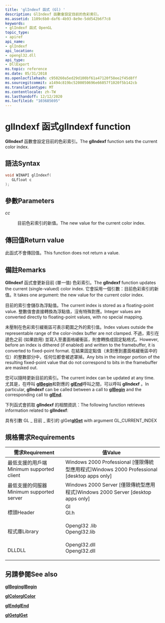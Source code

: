 ```yaml
---
title: 'glIndexf 函式 (Gl) '
description: GlIndexf 函數會設定目前的色彩索引。
ms.assetid: 1109c6b0-daf6-4b93-8e9e-5dd542b6f7c8
keywords:
- glIndexf 函式 OpenGL
topic_type:
- apiref
api_name:
- glIndexf
api_location:
- opengl32.dll
api_type:
- DllExport
ms.topic: reference
ms.date: 05/31/2018
ms.openlocfilehash: c950260a5ed29d100bf61a47120f58ee2f45d8ff
ms.sourcegitcommit: a1494c819bc5200050696e66057f1020f5b142cb
ms.translationtype: MT
ms.contentlocale: zh-TW
ms.lasthandoff: 12/12/2020
ms.locfileid: "103685695"
---
```

# <a name="glindexf-function"></a><span data-ttu-id="9ff7c-104">glIndexf 函式</span><span class="sxs-lookup"><span data-stu-id="9ff7c-104">glIndexf function</span></span>

<span data-ttu-id="9ff7c-105">**GlIndexf** 函數會設定目前的色彩索引。</span><span class="sxs-lookup"><span data-stu-id="9ff7c-105">The **glIndexf** function sets the current color index.</span></span>

## <a name="syntax"></a><span data-ttu-id="9ff7c-106">語法</span><span class="sxs-lookup"><span data-stu-id="9ff7c-106">Syntax</span></span>


```C++
void WINAPI glIndexf(
   GLfloat c
);
```



## <a name="parameters"></a><span data-ttu-id="9ff7c-107">參數</span><span class="sxs-lookup"><span data-stu-id="9ff7c-107">Parameters</span></span>

<dl> <dt>

<span data-ttu-id="9ff7c-108">*c*</span><span class="sxs-lookup"><span data-stu-id="9ff7c-108">*c*</span></span> 
</dt> <dd>

<span data-ttu-id="9ff7c-109">目前色彩索引的新值。</span><span class="sxs-lookup"><span data-stu-id="9ff7c-109">The new value for the current color index.</span></span>

</dd> </dl>

## <a name="return-value"></a><span data-ttu-id="9ff7c-110">傳回值</span><span class="sxs-lookup"><span data-stu-id="9ff7c-110">Return value</span></span>

<span data-ttu-id="9ff7c-111">此函式不會傳回值。</span><span class="sxs-lookup"><span data-stu-id="9ff7c-111">This function does not return a value.</span></span>

## <a name="remarks"></a><span data-ttu-id="9ff7c-112">備註</span><span class="sxs-lookup"><span data-stu-id="9ff7c-112">Remarks</span></span>

<span data-ttu-id="9ff7c-113">**GlIndexf** 函式會更新目前 (單一值) 色彩索引。</span><span class="sxs-lookup"><span data-stu-id="9ff7c-113">The **glIndexf** function updates the current (single-valued) color index.</span></span> <span data-ttu-id="9ff7c-114">它會採用一個引數：目前色彩索引的新值。</span><span class="sxs-lookup"><span data-stu-id="9ff7c-114">It takes one argument: the new value for the current color index.</span></span>

<span data-ttu-id="9ff7c-115">目前的索引會儲存為浮點值。</span><span class="sxs-lookup"><span data-stu-id="9ff7c-115">The current index is stored as a floating-point value.</span></span> <span data-ttu-id="9ff7c-116">整數值會直接轉換為浮點值，沒有特殊對應。</span><span class="sxs-lookup"><span data-stu-id="9ff7c-116">Integer values are converted directly to floating-point values, with no special mapping.</span></span>

<span data-ttu-id="9ff7c-117">未壓制在色彩索引緩衝區可表示範圍之外的索引值。</span><span class="sxs-lookup"><span data-stu-id="9ff7c-117">Index values outside the representable range of the color-index buffer are not clamped.</span></span> <span data-ttu-id="9ff7c-118">不過，索引在遞色之前 (如果啟用) 並寫入至畫面格緩衝區，則會轉換成固定點格式。</span><span class="sxs-lookup"><span data-stu-id="9ff7c-118">However, before an index is dithered (if enabled) and written to the framebuffer, it is converted to fixed-point format.</span></span> <span data-ttu-id="9ff7c-119">在結果固定點值（未對應到畫面格緩衝區中的位）的整數部分中，任何位都會被遮罩掉。</span><span class="sxs-lookup"><span data-stu-id="9ff7c-119">Any bits in the integer portion of the resulting fixed-point value that do not correspond to bits in the framebuffer are masked out.</span></span>

<span data-ttu-id="9ff7c-120">您可以隨時更新目前的索引。</span><span class="sxs-lookup"><span data-stu-id="9ff7c-120">The current index can be updated at any time.</span></span> <span data-ttu-id="9ff7c-121">尤其是，在呼叫 [**glBegin**](/windows/desktop/OpenGL/glbegin)和對應的 [**glEnd**](glend.md)呼叫之間，可以呼叫 **glIndexf** 。</span><span class="sxs-lookup"><span data-stu-id="9ff7c-121">In particular, **glIndexf** can be called between a call to [**glBegin**](/windows/desktop/OpenGL/glbegin) and the corresponding call to [**glEnd**](glend.md).</span></span>

<span data-ttu-id="9ff7c-122">下列函式會抓取 **glIndexf** 的相關資訊：</span><span class="sxs-lookup"><span data-stu-id="9ff7c-122">The following function retrieves information related to **glIndexf**:</span></span>

<span data-ttu-id="9ff7c-123">[](glgetbooleanv--glgetdoublev--glgetfloatv--glgetintegerv.md)具有引數 GL \_ 目前 \_ 索引的 glGet</span><span class="sxs-lookup"><span data-stu-id="9ff7c-123">[**glGet**](glgetbooleanv--glgetdoublev--glgetfloatv--glgetintegerv.md) with argument GL\_CURRENT\_INDEX</span></span>

## <a name="requirements"></a><span data-ttu-id="9ff7c-124">規格需求</span><span class="sxs-lookup"><span data-stu-id="9ff7c-124">Requirements</span></span>



| <span data-ttu-id="9ff7c-125">需求</span><span class="sxs-lookup"><span data-stu-id="9ff7c-125">Requirement</span></span> | <span data-ttu-id="9ff7c-126">值</span><span class="sxs-lookup"><span data-stu-id="9ff7c-126">Value</span></span> |
|-------------------------------------|-----------------------------------------------------------------------------------------|
| <span data-ttu-id="9ff7c-127">最低支援的用戶端</span><span class="sxs-lookup"><span data-stu-id="9ff7c-127">Minimum supported client</span></span><br/> | <span data-ttu-id="9ff7c-128">Windows 2000 Professional \[僅限傳統型應用程式\]</span><span class="sxs-lookup"><span data-stu-id="9ff7c-128">Windows 2000 Professional \[desktop apps only\]</span></span><br/>                              |
| <span data-ttu-id="9ff7c-129">最低支援的伺服器</span><span class="sxs-lookup"><span data-stu-id="9ff7c-129">Minimum supported server</span></span><br/> | <span data-ttu-id="9ff7c-130">Windows 2000 Server \[僅限傳統型應用程式\]</span><span class="sxs-lookup"><span data-stu-id="9ff7c-130">Windows 2000 Server \[desktop apps only\]</span></span><br/>                                    |
| <span data-ttu-id="9ff7c-131">標頭</span><span class="sxs-lookup"><span data-stu-id="9ff7c-131">Header</span></span><br/>                   | <dl> <span data-ttu-id="9ff7c-132"><dt>Gl</dt></span><span class="sxs-lookup"><span data-stu-id="9ff7c-132"><dt>Gl.h</dt></span></span> </dl>         |
| <span data-ttu-id="9ff7c-133">程式庫</span><span class="sxs-lookup"><span data-stu-id="9ff7c-133">Library</span></span><br/>                  | <dl> <span data-ttu-id="9ff7c-134"><dt>Opengl32 .lib</dt></span><span class="sxs-lookup"><span data-stu-id="9ff7c-134"><dt>Opengl32.lib</dt></span></span> </dl> |
| <span data-ttu-id="9ff7c-135">DLL</span><span class="sxs-lookup"><span data-stu-id="9ff7c-135">DLL</span></span><br/>                      | <dl> <span data-ttu-id="9ff7c-136"><dt>Opengl32.dll</dt></span><span class="sxs-lookup"><span data-stu-id="9ff7c-136"><dt>Opengl32.dll</dt></span></span> </dl> |



## <a name="see-also"></a><span data-ttu-id="9ff7c-137">另請參閱</span><span class="sxs-lookup"><span data-stu-id="9ff7c-137">See also</span></span>

<dl> <dt>

[<span data-ttu-id="9ff7c-138">**glBegin**</span><span class="sxs-lookup"><span data-stu-id="9ff7c-138">**glBegin**</span></span>](glbegin.md)
</dt> <dt>

[<span data-ttu-id="9ff7c-139">**glColor**</span><span class="sxs-lookup"><span data-stu-id="9ff7c-139">**glColor**</span></span>](glcolor-functions.md)
</dt> <dt>

[<span data-ttu-id="9ff7c-140">**glEnd**</span><span class="sxs-lookup"><span data-stu-id="9ff7c-140">**glEnd**</span></span>](glend.md)
</dt> <dt>

[<span data-ttu-id="9ff7c-141">**glGet**</span><span class="sxs-lookup"><span data-stu-id="9ff7c-141">**glGet**</span></span>](glgetbooleanv--glgetdoublev--glgetfloatv--glgetintegerv.md)
</dt> </dl>

 

